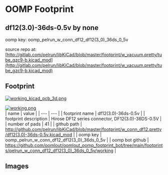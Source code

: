 # OOMP Footprint  
## df12(3.0)-36ds-0.5v  by none  
  
oomp key: oomp_pelrun_w_conn_df12_df12(3_0)_36ds_0_5v  
  
source repo at: [http://gitlab.com/pelrun/libKiCad/blob/master/footprint/w_vacuum.pretty/tube_gzc9-b.kicad_mod](http://gitlab.com/pelrun/libKiCad/blob/master/footprint/w_vacuum.pretty/tube_gzc9-b.kicad_mod)  
## Footprint  
  
[![working_kicad_pcb_3d.png](working_kicad_pcb_3d_600.png)](working_kicad_pcb_3d.png)  
  
[![working.png](working_600.png)](working.png)  
| name | value | 
| --- | --- | 
| footprint name | df12(3.0)-36ds-0.5v | 
| footprint description | Hirose DF12 series connector, DF12(3.0)-36DS-0.5V | 
| number of pads | 41 | 
| github path | http://github.com/pelrun/libKiCad/blob/master/footprint/w_conn_df12.pretty/df12(3.0)-36ds-0.5v.kicad_mod | 
| oomp key | oomp_pelrun_w_conn_df12_df12(3_0)_36ds_0_5v | 
| oomp bot github | https://github.com/oomlout/oomlout_oomp_footprint_bot/tree/main/footprints/pelrun_w_conn_df12_df12(3_0)_36ds_0_5v/working | 
## Images  
